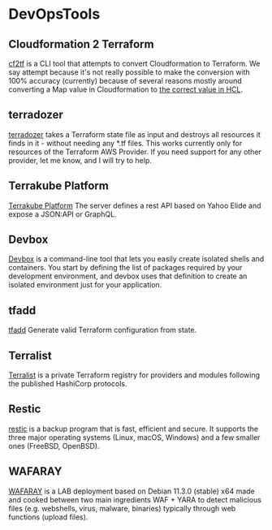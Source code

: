 # DevOpsTools

## Cloudformation 2 Terraform
[cf2tf](https://github.com/DontShaveTheYak/cf2tf) is a CLI tool that attempts to convert Cloudformation to Terraform. We say attempt because it's not really possible to make the conversion with 100% accuracy (currently) because of several reasons mostly around converting a Map value in Cloudformation to [the correct value in HCL](https://github.com/hashicorp/hcl/issues/294#issuecomment-446388342).

## terradozer
[terradozer](https://github.com/jckuester/terradozer) takes a Terraform state file as input and destroys all resources it finds in it - without needing any *.tf files. This works currently only for resources of the Terraform AWS Provider. If you need support for any other provider, let me know, and I will try to help.

## Terrakube Platform
[Terrakube Platform](https://github.com/AzBuilder/terrakube) The server defines a rest API based on Yahoo Elide and expose a JSON:API or GraphQL.

## Devbox
[Devbox](https://github.com/jetpack-io/devbox) is a command-line tool that lets you easily create isolated shells and containers. You start by defining the list of packages required by your development environment, and devbox uses that definition to create an isolated environment just for your application.

## tfadd
[tfadd](https://github.com/magodo/tfadd) Generate valid Terraform configuration from state.

## Terralist
[Terralist](https://github.com/valentindeaconu/terralist) is a private Terraform registry for providers and modules following the published HashiCorp protocols.

## Restic
[restic](https://github.com/restic/restic) is a backup program that is fast, efficient and secure. It supports the three major operating systems (Linux, macOS, Windows) and a few smaller ones (FreeBSD, OpenBSD).

## WAFARAY
[WAFARAY](https://github.com/alt3kx/wafaray) is a LAB deployment based on Debian 11.3.0 (stable) x64 made and cooked between two main ingredients WAF + YARA to detect malicious files (e.g. webshells, virus, malware, binaries) typically through web functions (upload files).
